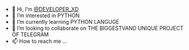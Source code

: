 - 👋 Hi, I’m [@DEVELOPER_XD](https://t.me/DEVELOPER_XD)
- 👀 I’m interested in PYTHON 
- 🌱 I’m currently learning PYTHON LANGUGE
- 💞️ I’m looking to collaborate on THE BIGGESTVAND UNIQUE PROJECT OF TELEGRAM
- 📫 How to reach me ...

<!---
THORNOOB/THORNOOB is a ✨ special ✨ repository because its `README.md` (this file) appears on your GitHub profile.
You can click the Preview link to take a look at your changes.
--->
